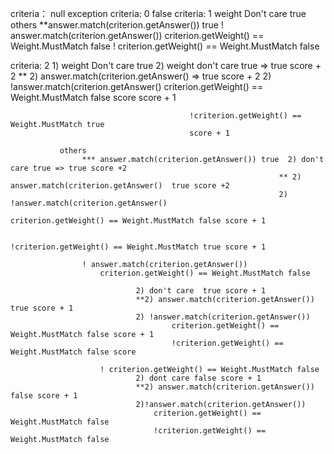 criteria： null exception
criteria: 0 false
criteria: 1 
		weight Don't care true 
			   others
			   		**answer.match(criterion.getAnswer()) true
			   		! answer.match(criterion.getAnswer()) 
			   			criterion.getWeight() == Weight.MustMatch false
			   			! criterion.getWeight() == Weight.MustMatch false



criteria: 2 
			1)
			weight Don't care  true  2) weight don't care  true  => true score + 2
									** 2)  answer.match(criterion.getAnswer() => true score + 2
									2)  !answer.match(criterion.getAnswer()
											criterion.getWeight() == Weight.MustMatch false   score score + 1

											!criterion.getWeight() == Weight.MustMatch true
											score + 1

			   others
			   		*** answer.match(criterion.getAnswer()) true  2) don't care true => true score +2
			   													** 2) answer.match(criterion.getAnswer()  true score +2
			   													2) !answer.match(criterion.getAnswer() 
			   														criterion.getWeight() == Weight.MustMatch false score + 1

			   														!criterion.getWeight() == Weight.MustMatch true score + 1

			   		! answer.match(criterion.getAnswer()) 
			   			criterion.getWeight() == Weight.MustMatch false

			   					2) don't care  true score + 1
			   					**2) answer.match(criterion.getAnswer()) true score + 1
			   					2) !answer.match(criterion.getAnswer()) 
			   							criterion.getWeight() == Weight.MustMatch false score + 1
			   							!criterion.getWeight() == Weight.MustMatch false score

			   			! criterion.getWeight() == Weight.MustMatch false
			   					2) dont care false score + 1
			   					**2) answer.match(criterion.getAnswer()) false score + 1
			   					2)!answer.match(criterion.getAnswer()) 
			   					    criterion.getWeight() == Weight.MustMatch false 
			   					    !criterion.getWeight() == Weight.MustMatch false
 
